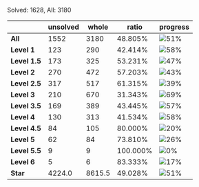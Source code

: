 Solved: 1628, All: 3180

| |unsolved|whole|ratio|progress|
|----|----|----|----|----|
|**All**| 1552 | 3180 | 48.805%| ![51%](https://progress-bar.xyz/51?title=All) |
|**Level 1**| 123 | 290 | 42.414%| ![58%](https://progress-bar.xyz/58?title=All) |
|**Level 1.5**| 173 | 325 | 53.231%| ![47%](https://progress-bar.xyz/47?title=All) |
|**Level 2**| 270 | 472 | 57.203%| ![43%](https://progress-bar.xyz/43?title=All) |
|**Level 2.5**| 317 | 517 | 61.315%| ![39%](https://progress-bar.xyz/39?title=All) |
|**Level 3**| 210 | 670 | 31.343%| ![69%](https://progress-bar.xyz/69?title=All) |
|**Level 3.5**| 169 | 389 | 43.445%| ![57%](https://progress-bar.xyz/57?title=All) |
|**Level 4**| 130 | 313 | 41.534%| ![58%](https://progress-bar.xyz/58?title=All) |
|**Level 4.5**| 84 | 105 | 80.000%| ![20%](https://progress-bar.xyz/20?title=All) |
|**Level 5**| 62 | 84 | 73.810%| ![26%](https://progress-bar.xyz/26?title=All) |
|**Level 5.5**| 9 | 9 | 100.000%| ![0%](https://progress-bar.xyz/0?title=All) |
|**Level 6**| 5 | 6 | 83.333%| ![17%](https://progress-bar.xyz/17?title=All) |
|**Star**|4224.0 | 8615.5 |49.028%| ![51%](https://progress-bar.xyz/51?title=All) |
